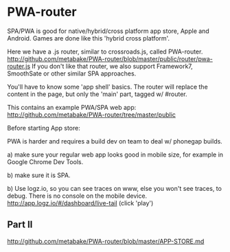 # PWA-router

SPA/PWA is good for native/hybrid/cross platform app store, Apple and Android.
Games are done like this 'hybrid cross platform'.


Here we have a .js router, similar to crossroads.js, called PWA-router.
http://github.com/metabake/PWA-router/blob/master/public/router/pwa-router.js
If you don't like that router, we also support Framework7, SmoothSate or other similar SPA approaches.


You'll have to know some 'app shell' basics.
The router will replace the content in the page, but only the 'main' part, tagged w/ #router.

This contains an example PWA/SPA web app:
http://github.com/metabake/PWA-router/tree/master/public



Before starting App store:

PWA is harder and requires a build dev on team to deal w/ phonegap builds.

a) make sure your regular web app looks good in mobile size, for example in Google Chrome Dev Tools.

b) make sure it is SPA.

b) Use logz.io, so you can see traces on www, else you won't see traces, to debug. There is no console on the mobile device. http://app.logz.io/#/dashboard/live-tail (click 'play')


## Part II

http://github.com/metabake/PWA-router/blob/master/APP-STORE.md